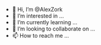 - 👋 Hi, I’m @AlexZork
- 👀 I’m interested in ...
- 🌱 I’m currently learning ...
- 💞️ I’m looking to collaborate on ...
- 📫 How to reach me ...

<!---
AlexZork/AlexZork is a ✨ special ✨ repository because its `README.md` (this file) appears on your GitHub profile.
You can click the Preview link to take a look at your changes.
--->
